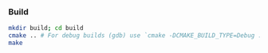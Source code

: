 

### Build

```bash
mkdir build; cd build
cmake .. # For debug builds (gdb) use `cmake -DCMAKE_BUILD_TYPE=Debug ..`
make
```

